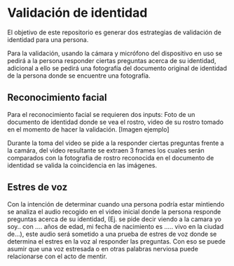 # Validación de identidad
El objetivo de este repositorio es generar dos estrategias de validación de identidad para una persona.

Para la validación, usando la cámara y micrófono del dispositivo en uso se pedirá a la persona responder ciertas preguntas acerca de su identidad, adicional a ello se pedirá una fotografía del documento original de identidad de la persona donde se encuentre una fotografía.

## Reconocimiento facial
Para el reconocimiento facial se requieren dos inputs: Foto de un documento de identidad donde se vea el rostro, video de su rostro tomado en el momento de hacer la validación.
[Imagen ejemplo]

Durante la toma del video se pide a la responder ciertas preguntas frente a la camára, del video resultante se extraen 3 frames los cuales serán comparados con la fotografia de rostro reconocida en el documento de identidad se valida la coincidencia en las imágenes.

## Estres de voz

Con la intención de determinar cuando una persona podría estar mintiendo se analiza el audio recogido en el video inicial donde la persona responde preguntas acerca de su identidad, (Ej. se pide decir viendo a la camara yo soy.. con .... años de edad, mi fecha de nacimiento es ..... vivo en la ciudad de...), este audio será sometido a una prueba de estres de voz donde se determina el estres en la voz al responder las preguntas. Con eso se puede asumir que una voz estresada o en otras palabras nerviosa  puede relacionarse con el acto de mentir.
